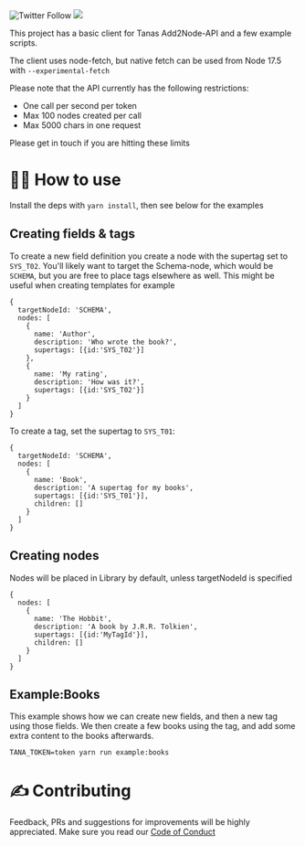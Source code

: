 <img alt="Twitter Follow" src="https://img.shields.io/twitter/follow/tana_inc?style=for-the-badge">

<img src='https://img.shields.io/github/license/tanainc/add2node-api-sample?style=for-the-badge'>

This project has a basic client for Tanas Add2Node-API and a few example scripts.

The client uses node-fetch, but native fetch can be used from Node 17.5 with `--experimental-fetch`

Please note that the API currently has the following restrictions:

- One call per second per token
- Max 100 nodes created per call
- Max 5000 chars in one request

Please get in touch if you are hitting these limits

# 👨‍💻 How to use

Install the deps with `yarn install`, then see below for the examples

## Creating fields & tags

To create a new field definition you create a node with the supertag set to `SYS_T02`. You'll likely want to target the Schema-node, which would be `SCHEMA`, but you are free to place tags elsewhere as well. This might be useful when creating templates for example

```
{
  targetNodeId: 'SCHEMA',
  nodes: [
    {
      name: 'Author',
      description: 'Who wrote the book?',
      supertags: [{id:'SYS_T02'}]
    },
    {
      name: 'My rating',
      description: 'How was it?',
      supertags: [{id:'SYS_T02'}]
    }
  ]
}
```

To create a tag, set the supertag to `SYS_T01`:

```
{
  targetNodeId: 'SCHEMA',
  nodes: [
    {
      name: 'Book',
      description: 'A supertag for my books',
      supertags: [{id:'SYS_T01'}],
      children: []
    }
  ]
}
```

## Creating nodes

Nodes will be placed in Library by default, unless targetNodeId is specified

```
{
  nodes: [
    {
      name: 'The Hobbit',
      description: 'A book by J.R.R. Tolkien',
      supertags: [{id:'MyTagId'}],
      children: []
    }
  ]
}
```

## Example:Books

This example shows how we can create new fields, and then a new tag using those fields. We then create a few books using the tag, and add some extra content to the books afterwards.

`TANA_TOKEN=token yarn run example:books`

# ✍️ Contributing

Feedback, PRs and suggestions for improvements will be highly appreciated. Make sure you read our [Code of Conduct](CODE_OF_CONDUCT.md)
